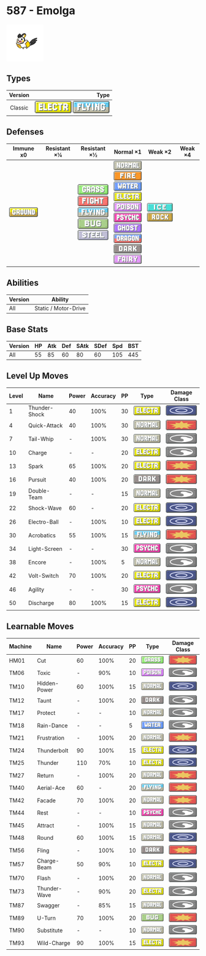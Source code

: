 # 587 - Emolga

![emolga](../img/pokemon/587.png)

## Types

| Version | Type                                                                      |
| :-----: | ------------------------------------------------------------------------: |
| Classic | ![electric](../img/types/electric.png) ![flying](../img/types/flying.png) |

## Defenses

| Immune x0                          | Resistant ×¼ | Resistant ×½                                                                                                                                                                             | Normal ×1                                                                                                                                                                                                                                                                                                                                                                                 | Weak ×2                                                         | Weak ×4 |
| ---------------------------------- | ------------ | ---------------------------------------------------------------------------------------------------------------------------------------------------------------------------------------- | ----------------------------------------------------------------------------------------------------------------------------------------------------------------------------------------------------------------------------------------------------------------------------------------------------------------------------------------------------------------------------------------- | --------------------------------------------------------------- | ------- |
| ![ground](../img/types/ground.png) |              | ![grass](../img/types/grass.png)<br/>![fighting](../img/types/fighting.png)<br/>![flying](../img/types/flying.png)<br/>![bug](../img/types/bug.png)<br/>![steel](../img/types/steel.png) | ![normal](../img/types/normal.png)<br/>![fire](../img/types/fire.png)<br/>![water](../img/types/water.png)<br/>![electric](../img/types/electric.png)<br/>![poison](../img/types/poison.png)<br/>![psychic](../img/types/psychic.png)<br/>![ghost](../img/types/ghost.png)<br/>![dragon](../img/types/dragon.png)<br/>![dark](../img/types/dark.png)<br/>![fairy](../img/types/fairy.png) | ![ice](../img/types/ice.png)<br/>![rock](../img/types/rock.png) |         |

## Abilities

| Version | Ability              |
| ------- | -------------------- |
| All     | Static / Motor-Drive |

## Base Stats

| Version | HP | Atk | Def | SAtk | SDef | Spd | BST |
| ------- | -- | --- | --- | ---- | ---- | --- | --- |
| All     | 55 | 85  | 60  | 80   | 60   | 105 | 445 |

## Level Up Moves

| Level | Name          | Power | Accuracy | PP | Type                                   | Damage Class                           |
| ----- | ------------- | ----- | -------- | -- | -------------------------------------- | -------------------------------------- |
| 1     | Thunder-Shock | 40    | 100%     | 30 | ![electric](../img/types/electric.png) | ![special](../img/types/special.png)   |
| 4     | Quick-Attack  | 40    | 100%     | 30 | ![normal](../img/types/normal.png)     | ![physical](../img/types/physical.png) |
| 7     | Tail-Whip     | -     | 100%     | 30 | ![normal](../img/types/normal.png)     | ![status](../img/types/status.png)     |
| 10    | Charge        | -     | -        | 20 | ![electric](../img/types/electric.png) | ![status](../img/types/status.png)     |
| 13    | Spark         | 65    | 100%     | 20 | ![electric](../img/types/electric.png) | ![physical](../img/types/physical.png) |
| 16    | Pursuit       | 40    | 100%     | 20 | ![dark](../img/types/dark.png)         | ![physical](../img/types/physical.png) |
| 19    | Double-Team   | -     | -        | 15 | ![normal](../img/types/normal.png)     | ![status](../img/types/status.png)     |
| 22    | Shock-Wave    | 60    | -        | 20 | ![electric](../img/types/electric.png) | ![special](../img/types/special.png)   |
| 26    | Electro-Ball  | -     | 100%     | 10 | ![electric](../img/types/electric.png) | ![special](../img/types/special.png)   |
| 30    | Acrobatics    | 55    | 100%     | 15 | ![flying](../img/types/flying.png)     | ![physical](../img/types/physical.png) |
| 34    | Light-Screen  | -     | -        | 30 | ![psychic](../img/types/psychic.png)   | ![status](../img/types/status.png)     |
| 38    | Encore        | -     | 100%     | 5  | ![normal](../img/types/normal.png)     | ![status](../img/types/status.png)     |
| 42    | Volt-Switch   | 70    | 100%     | 20 | ![electric](../img/types/electric.png) | ![special](../img/types/special.png)   |
| 46    | Agility       | -     | -        | 30 | ![psychic](../img/types/psychic.png)   | ![status](../img/types/status.png)     |
| 50    | Discharge     | 80    | 100%     | 15 | ![electric](../img/types/electric.png) | ![special](../img/types/special.png)   |

## Learnable Moves

| Machine | Name         | Power | Accuracy | PP | Type                                   | Damage Class                           |
| ------- | ------------ | ----- | -------- | -- | -------------------------------------- | -------------------------------------- |
| HM01    | Cut          | 60    | 100%     | 20 | ![grass](../img/types/grass.png)       | ![physical](../img/types/physical.png) |
| TM06    | Toxic        | -     | 90%      | 10 | ![poison](../img/types/poison.png)     | ![status](../img/types/status.png)     |
| TM10    | Hidden-Power | 60    | 100%     | 15 | ![normal](../img/types/normal.png)     | ![special](../img/types/special.png)   |
| TM12    | Taunt        | -     | 100%     | 20 | ![dark](../img/types/dark.png)         | ![status](../img/types/status.png)     |
| TM17    | Protect      | -     | -        | 10 | ![normal](../img/types/normal.png)     | ![status](../img/types/status.png)     |
| TM18    | Rain-Dance   | -     | -        | 5  | ![water](../img/types/water.png)       | ![status](../img/types/status.png)     |
| TM21    | Frustration  | -     | 100%     | 20 | ![normal](../img/types/normal.png)     | ![physical](../img/types/physical.png) |
| TM24    | Thunderbolt  | 90    | 100%     | 15 | ![electric](../img/types/electric.png) | ![special](../img/types/special.png)   |
| TM25    | Thunder      | 110   | 70%      | 10 | ![electric](../img/types/electric.png) | ![special](../img/types/special.png)   |
| TM27    | Return       | -     | 100%     | 20 | ![normal](../img/types/normal.png)     | ![physical](../img/types/physical.png) |
| TM40    | Aerial-Ace   | 60    | -        | 20 | ![flying](../img/types/flying.png)     | ![physical](../img/types/physical.png) |
| TM42    | Facade       | 70    | 100%     | 20 | ![normal](../img/types/normal.png)     | ![physical](../img/types/physical.png) |
| TM44    | Rest         | -     | -        | 10 | ![psychic](../img/types/psychic.png)   | ![status](../img/types/status.png)     |
| TM45    | Attract      | -     | 100%     | 15 | ![normal](../img/types/normal.png)     | ![status](../img/types/status.png)     |
| TM48    | Round        | 60    | 100%     | 15 | ![normal](../img/types/normal.png)     | ![special](../img/types/special.png)   |
| TM56    | Fling        | -     | 100%     | 10 | ![dark](../img/types/dark.png)         | ![physical](../img/types/physical.png) |
| TM57    | Charge-Beam  | 50    | 90%      | 10 | ![electric](../img/types/electric.png) | ![special](../img/types/special.png)   |
| TM70    | Flash        | -     | 100%     | 20 | ![normal](../img/types/normal.png)     | ![status](../img/types/status.png)     |
| TM73    | Thunder-Wave | -     | 90%      | 20 | ![electric](../img/types/electric.png) | ![status](../img/types/status.png)     |
| TM87    | Swagger      | -     | 85%      | 15 | ![normal](../img/types/normal.png)     | ![status](../img/types/status.png)     |
| TM89    | U-Turn       | 70    | 100%     | 20 | ![bug](../img/types/bug.png)           | ![physical](../img/types/physical.png) |
| TM90    | Substitute   | -     | -        | 10 | ![normal](../img/types/normal.png)     | ![status](../img/types/status.png)     |
| TM93    | Wild-Charge  | 90    | 100%     | 15 | ![electric](../img/types/electric.png) | ![physical](../img/types/physical.png) |